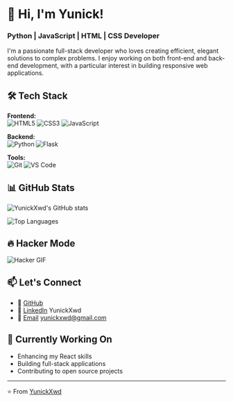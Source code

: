 # 👋 Hi, I'm Yunick!

### Python | JavaScript | HTML | CSS Developer

I'm a passionate full-stack developer who loves creating efficient, elegant solutions to complex problems. I enjoy working on both front-end and back-end development, with a particular interest in building responsive web applications.

## 🛠️ Tech Stack

**Frontend:**  
![HTML5](https://img.shields.io/badge/HTML5-E34F26?style=for-the-badge&logo=html5&logoColor=white)
![CSS3](https://img.shields.io/badge/CSS3-1572B6?style=for-the-badge&logo=css3&logoColor=white)
![JavaScript](https://img.shields.io/badge/JavaScript-F7DF1E?style=for-the-badge&logo=javascript&logoColor=black)

**Backend:**  
![Python](https://img.shields.io/badge/Python-3776AB?style=for-the-badge&logo=python&logoColor=white)
![Flask](https://img.shields.io/badge/Flask-000000?style=for-the-badge&logo=flask&logoColor=white)

**Tools:**  
![Git](https://img.shields.io/badge/Git-F05032?style=for-the-badge&logo=git&logoColor=white)
![VS Code](https://img.shields.io/badge/VS_Code-007ACC?style=for-the-badge&logo=visual-studio-code&logoColor=white)

## 📊 GitHub Stats

![YunickXwd's GitHub stats](https://github-readme-stats.vercel.app/api?username=YunickXwd&show_icons=true&theme=radical)

![Top Languages](https://github-readme-stats.vercel.app/api/top-langs/?username=YunickXwd&layout=compact&theme=radical)

## 🔥 Hacker Mode

![Hacker GIF](https://media.giphy.com/media/U3DYWjX2f5Q2bzbLJb/giphy.gif)

## 📫 Let's Connect

- 🔗 [GitHub](https://github.com/YunickXwd)
- 💼 [LinkedIn](#) YunickXwd
- 📧 [Email](#) yunickxwd@gmail.com

## 🎯 Currently Working On

- Enhancing my React skills
- Building full-stack applications
- Contributing to open source projects

---

⭐️ From [YunickXwd](https://github.com/YunickXwd)
